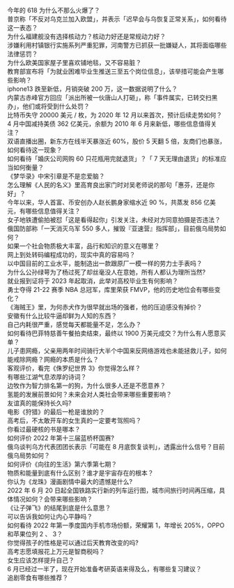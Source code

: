 今年的 618 为什么不那么火爆了？  
普京称「不反对乌克兰加入欧盟」，并表示「迟早会与乌恢复正常关系」，如何看待这一表态？  
为什么福建舰没有选择核动力？核动力好还是常规动力好？  
涉嫌利用村镇银行实施系列严重犯罪，河南警方已抓获一批嫌疑人，其将面临哪些法律惩罚？  
为什么欧美国家屋子里喜欢铺地毯，又不容易脏？  
教育部宣布将「为就业困难毕业生推送三至五个岗位信息」，该举措可能会产生哪些影响？  
iphone13 跌至新低，月销突破 200  万，这一数据说明了什么？  
内蒙古赤峰官方回应「派出所被一伙唐山人打砸」，称「事件属实，已转交扫黑办」，他们或将受到什么处罚？  
比特币失守 20000 美元 / 枚，为 2020 年 12 月以来首次，预计后续走势如何？  
4 月中国减持美债 362 亿美元，余额为 2010 年 6 月来新低，哪些信息值得关注？  
双语直播出圈，新东方在线半天暴涨近 60%，股价 5 天翻 5 倍，友商们也暴涨，如何看待这一现象？  
如何看待「婚庆公司网购 60 只花瓶用完就退货」？「 7 天无理由退货」的标准应当如何衡量？  
《梦华录》中宋引章是不是恋爱脑？  
怎么理解《人民的名义》里高育良出家门时对吴老师说的那句「惠芬，还是你好」？  
今年以来，华人首富、币安创办人赵长鹏身家缩水近 90 %，共蒸发 856 亿美元，有哪些信息值得关注？  
女子地铁遭偷拍被怼「这是看得起你」引发关注，未经对方同意拍摄是否违法？  
俄国防部称「一天消灭乌军 550 多人，摧毁『亚速营』指挥部」，目前俄乌局势如何？  
如果一个社会物质极大丰富，品行和知识的意义在哪里？  
网上到处转码编程成功的，现实中真的容易吗？  
以中国目前的工业水平，能制造出一款跟原厂一模一样的劳力士手表吗？  
为什么公孙绿萼为了杨过死了却丝毫没人在意她，所有人都认为理所当然?  
就业报到证将于 2023 年起取消，此举对高校毕业生有何影响？  
勇士夺得 21-22 赛季 NBA 总冠军，库里荣获 FMVP，他的历史地位会有哪些变化？  
《海贼王》里，为何赤犬作为很早就出场的强者，他的压迫感没有掉价？  
安徽有什么比较牛逼却鲜为人知的东西？  
自己内耗很严重，感觉每天都能量不足，怎么办？  
如何看待巴菲特慈善午餐拍卖结束，最终以 1900 万美元成交？为什么有人愿意买单？  
儿子患网瘾，父亲用两年时间骑行大半个中国来反网络游戏也未能拯救儿子，如何能戒除网瘾？网瘾的本质是什么？  
客观评价，看完《侏罗纪世界 3》你觉得怎么样？  
有哪些江湖气息浓厚的诗词？  
边牧作为智力排名第一的狗，为什么很多人还是不愿意养？  
氢能的发展前景如何？未来会对人类社会带来哪些重要影响？  
友谊真的能保持长久吗?  
电影《狩猎》的最后一枪是谁放的？  
高考后，不太敢开车的女生真的一定要考驾照吗？  
你看过最硬核的书是哪本？  
如何评价 2022 年第十三届蓝桥杯国赛?  
俄乌谈判乌方代表团团长表示「可能在 8 月底恢复谈判」，透露出什么信号？目前俄乌局势如何？  
如何评价《向往的生活》第六季第七期？  
物质和能量到底有什么区别？谁才是宇宙存在的根本？  
你认为《龙珠》漫画剧情中最大的遗憾是什么?  
2022 年 6 月 20 日起全国铁路实行新的列车运行图，城市间旅行时间再压缩，具体情况如何？会带来哪些影响？  
《让子弹飞》的结尾到底是什么意思？  
可以告诉我如何让内心平静吗？  
如何看待 2022 年第一季度国内手机市场份额，荣耀第 1，年增长 205%，OPPO 和苹果位列 2 、 3？  
你觉得孩子的性格是可以通过后天教育改变的吗?  
高考志愿填报花上万元是智商税吗？  
女生应该怎样提升自己？  
6 月已经过一半了，现在开始准备考研英语来得及么，有哪些复习建议？  
追剧零食有哪些推荐？  
